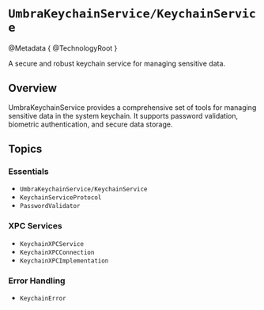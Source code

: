 # ``UmbraKeychainService/KeychainService``

@Metadata {
    @TechnologyRoot
}

A secure and robust keychain service for managing sensitive data.

## Overview

UmbraKeychainService provides a comprehensive set of tools for managing sensitive data in the system keychain. It supports password validation, biometric authentication, and secure data storage.

## Topics

### Essentials

- ``UmbraKeychainService/KeychainService``
- ``KeychainServiceProtocol``
- ``PasswordValidator``

### XPC Services

- ``KeychainXPCService``
- ``KeychainXPCConnection``
- ``KeychainXPCImplementation``

### Error Handling

- ``KeychainError``
